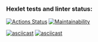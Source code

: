 ### Hexlet tests and linter status:
[![Actions Status](https://github.com/DolAndd/python-project-49/actions/workflows/hexlet-check.yml/badge.svg)](https://github.com/DolAndd/python-project-49/actions)
[![Maintainability](https://api.codeclimate.com/v1/badges/6f3c984c8220c448a1e3/maintainability)](https://codeclimate.com/github/DolAndd/python-project-49/maintainability)

[![asciicast](https://asciinema.org/a/siwijoI9AsJmLwJWMhbx2pWnt.svg)](https://asciinema.org/a/siwijoI9AsJmLwJWMhbx2pWnt)
[![asciicast](https://asciinema.org/a/iaiviAVP1vxMsjWPBDvBAI6F9.svg)](https://asciinema.org/a/iaiviAVP1vxMsjWPBDvBAI6F9)
